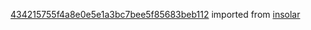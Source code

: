 [434215755f4a8e0e5e1a3bc7bee5f85683beb112](https://github.com/insolar/insolar/commit/434215755f4a8e0e5e1a3bc7bee5f85683beb112) imported from [insolar](https://github.com/insolar/insolar)
